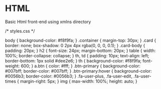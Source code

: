 # HTML
Basic Html front-end using xmlns directory

/* styles.css */

body {
    background-color: #f8f9fa;
}
.container {
    margin-top: 30px;
}
.card {
    border: none;
    box-shadow: 0 2px 4px rgba(0, 0, 0, 0.1);
}
.card-body {
    padding: 20px;
}
h2 {
    font-size: 24px;
    margin-bottom: 20px;
}
table {
    width: 100%;
    border-collapse: collapse;
}
th, td {
    padding: 10px;
    text-align: left;
    border-bottom: 1px solid #dee2e6;
}
th {
    background-color: #f8f9fa;
    font-weight: 600;
}
a.btn {
    color: #fff;
}
.btn-primary {
    background-color: #007bff;
    border-color: #007bff;
}
.btn-primary:hover {
    background-color: #0056b3;
    border-color: #0056b3;
}
.fa-user-plus, .fa-user-edit, .fa-user-times {
    margin-right: 5px;
}
img {
    max-width: 100%;
    height: auto;
}
